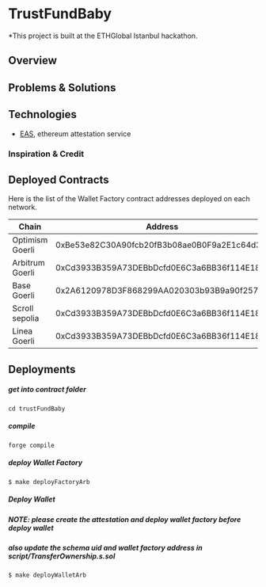 # TrustFundBaby

*This project is built at the ETHGlobal Istanbul hackathon.  

## Overview


## Problems & Solutions

## Technologies

- [EAS](https://attest.sh/), ethereum attestation service

### Inspiration & Credit

## Deployed Contracts

Here is the list of the Wallet Factory contract addresses deployed on each network.

| Chain           | Address                                    |
| --------------- | ------------------------------------------ |
| Optimism Goerli | 0xBe53e82C30A90fcb20fB3b08ae0B0F9a2E1c64d3 |
| Arbitrum Goerli | 0xCd3933B359A73DEBbDcfd0E6C3a6BB36f114E187 |
| Base Goerli     | 0x2A6120978D3F868299AA020303b93B9a90f257CF |
| Scroll sepolia  | 0xCd3933B359A73DEBbDcfd0E6C3a6BB36f114E187 |
| Linea Goerli    | 0xCd3933B359A73DEBbDcfd0E6C3a6BB36f114E187 |

## Deployments

##### get into contract folder
```shell
cd trustFundBaby
```

##### compile

```shell
forge compile
```

##### deploy Wallet Factory

```shell
$ make deployFactoryArb
```

##### Deploy Wallet
##### NOTE: please create the attestation and deploy wallet factory before deploy wallet
#####       also update the schema uid and wallet factory address in script/TransferOwnership.s.sol

```shell
$ make deployWalletArb
```